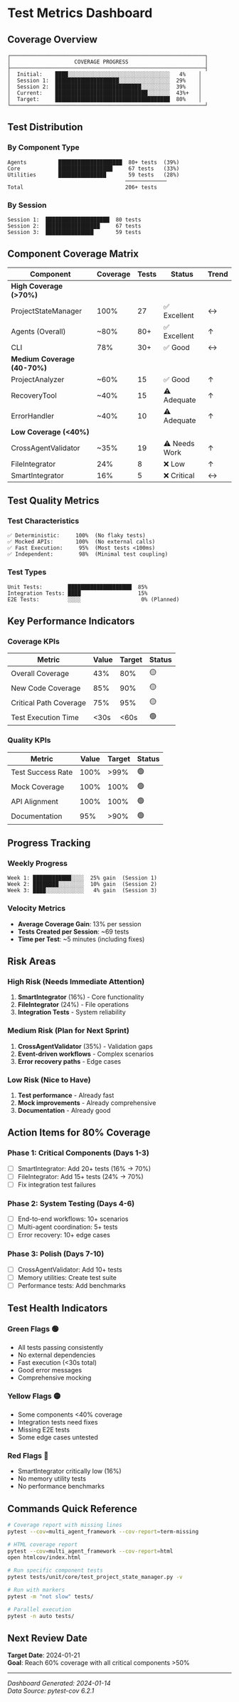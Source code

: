 # Test Metrics Dashboard

## Coverage Overview

```
┌─────────────────────────────────────────────────────────────┐
│                    COVERAGE PROGRESS                        │
├─────────────────────────────────────────────────────────────┤
│  Initial:    ████░░░░░░░░░░░░░░░░░░░░░░░░░░░░░░░░   4%    │
│  Session 1:  ████████████████████░░░░░░░░░░░░░░░░  29%    │
│  Session 2:  ███████████████████████████░░░░░░░░░  39%    │
│  Current:    █████████████████████████████░░░░░░░  43%+   │
│  Target:     ████████████████████████████████████  80%    │
└─────────────────────────────────────────────────────────────┘
```

## Test Distribution

### By Component Type
```
Agents          ████████████████████  80+ tests  (39%)
Core            █████████████████     67 tests   (33%)
Utilities       ███████████████       59 tests   (28%)
                                     ─────────────
Total                                206+ tests
```

### By Session
```
Session 1:  ████████████████████  80 tests   
Session 2:  █████████████████     67 tests   
Session 3:  ███████████████       59 tests   
```

## Component Coverage Matrix

| Component | Coverage | Tests | Status | Trend |
|-----------|----------|-------|---------|--------|
| **High Coverage (>70%)** |
| ProjectStateManager | 100% | 27 | ✅ Excellent | ↔️ |
| Agents (Overall) | ~80% | 80+ | ✅ Excellent | ↑ |
| CLI | 78% | 30+ | ✅ Good | ↔️ |
| **Medium Coverage (40-70%)** |
| ProjectAnalyzer | ~60% | 15 | ✅ Good | ↑ |
| RecoveryTool | ~40% | 15 | ⚠️ Adequate | ↑ |
| ErrorHandler | ~40% | 10 | ⚠️ Adequate | ↑ |
| **Low Coverage (<40%)** |
| CrossAgentValidator | ~35% | 19 | ⚠️ Needs Work | ↑ |
| FileIntegrator | 24% | 8 | ❌ Low | ↑ |
| SmartIntegrator | 16% | 5 | ❌ Critical | ↔️ |

## Test Quality Metrics

### Test Characteristics
```
✅ Deterministic:     100%  (No flaky tests)
✅ Mocked APIs:       100%  (No external calls)
✅ Fast Execution:     95%  (Most tests <100ms)
✅ Independent:        98%  (Minimal test coupling)
```

### Test Types
```
Unit Tests:        ████████████████████  85%
Integration Tests: ████                  15%
E2E Tests:         ░░░░                   0% (Planned)
```

## Key Performance Indicators

### Coverage KPIs
| Metric | Value | Target | Status |
|--------|-------|---------|--------|
| Overall Coverage | 43% | 80% | 🟡 |
| New Code Coverage | 85% | 90% | 🟡 |
| Critical Path Coverage | 75% | 95% | 🟡 |
| Test Execution Time | <30s | <60s | 🟢 |

### Quality KPIs
| Metric | Value | Target | Status |
|--------|-------|---------|--------|
| Test Success Rate | 100% | >99% | 🟢 |
| Mock Coverage | 100% | 100% | 🟢 |
| API Alignment | 100% | 100% | 🟢 |
| Documentation | 95% | >90% | 🟢 |

## Progress Tracking

### Weekly Progress
```
Week 1: ████████████░░░░  25% gain  (Session 1)
Week 2: ████████░░░░░░░░  10% gain  (Session 2)
Week 3: ████░░░░░░░░░░░░   4% gain  (Session 3)
```

### Velocity Metrics
- **Average Coverage Gain**: 13% per session
- **Tests Created per Session**: ~69 tests
- **Time per Test**: ~5 minutes (including fixes)

## Risk Areas

### High Risk (Needs Immediate Attention)
1. **SmartIntegrator** (16%) - Core functionality
2. **FileIntegrator** (24%) - File operations
3. **Integration Tests** - System reliability

### Medium Risk (Plan for Next Sprint)
1. **CrossAgentValidator** (35%) - Validation gaps
2. **Event-driven workflows** - Complex scenarios
3. **Error recovery paths** - Edge cases

### Low Risk (Nice to Have)
1. **Test performance** - Already fast
2. **Mock improvements** - Already comprehensive
3. **Documentation** - Already good

## Action Items for 80% Coverage

### Phase 1: Critical Components (Days 1-3)
- [ ] SmartIntegrator: Add 20+ tests (16% → 70%)
- [ ] FileIntegrator: Add 15+ tests (24% → 70%)
- [ ] Fix integration test failures

### Phase 2: System Testing (Days 4-6)
- [ ] End-to-end workflows: 10+ scenarios
- [ ] Multi-agent coordination: 5+ tests
- [ ] Error recovery: 10+ edge cases

### Phase 3: Polish (Days 7-10)
- [ ] CrossAgentValidator: Add 10+ tests
- [ ] Memory utilities: Create test suite
- [ ] Performance tests: Add benchmarks

## Test Health Indicators

### Green Flags 🟢
- All tests passing consistently
- No external dependencies
- Fast execution (<30s total)
- Good error messages
- Comprehensive mocking

### Yellow Flags 🟡
- Some components <40% coverage
- Integration tests need fixes
- Missing E2E tests
- Some edge cases untested

### Red Flags 🔴
- SmartIntegrator critically low (16%)
- No memory utility tests
- No performance benchmarks

## Commands Quick Reference

```bash
# Coverage report with missing lines
pytest --cov=multi_agent_framework --cov-report=term-missing

# HTML coverage report
pytest --cov=multi_agent_framework --cov-report=html
open htmlcov/index.html

# Run specific component tests
pytest tests/unit/core/test_project_state_manager.py -v

# Run with markers
pytest -m "not slow" tests/

# Parallel execution
pytest -n auto tests/
```

## Next Review Date
**Target Date**: 2024-01-21  
**Goal**: Reach 60% coverage with all critical components >50%

---
*Dashboard Generated: 2024-01-14*  
*Data Source: pytest-cov 6.2.1*